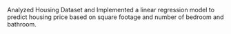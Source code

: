 Analyzed Housing Dataset and Implemented a linear regression model to predict housing price based on square footage and number of bedroom and bathroom.
